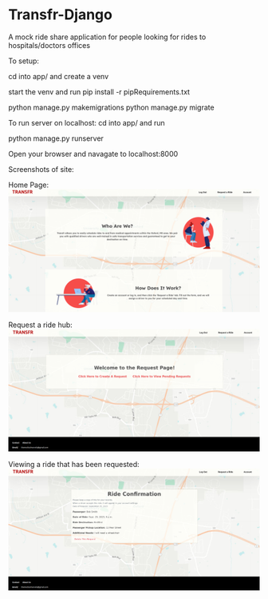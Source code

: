 # Transfr-Django
A mock ride share application for people looking for rides to hospitals/doctors offices






To setup:

cd into app/ and create a venv

start the venv and run
pip install -r pipRequirements.txt

python manage.py makemigrations
python manage.py migrate


To run server on localhost:
cd into app/ and run

python manage.py runserver

Open your browser and navagate to localhost:8000




Screenshots of site:

Home Page:
![Screenshot](homepage.png)

Request a ride hub:
![Screenshot](request.png)


Viewing a ride that has been requested:
![Screenshot](viewrequest.png)
